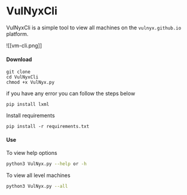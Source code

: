 # VulNyxCli
 VulNyxCli is a simple tool to view all machines on the ``vulnyx.github.io`` platform.

![[vm-cli.png]]

#### Download
```
git clone
cd VulNyxCli
chmod +x VulNyx.py
```

if you have any error you can follow the steps below
```
pip install lxml
```

Install requirements 
```
pip install -r requirements.txt
```

#### Use

To view help options
```bash
python3 VulNyx.py --help or -h
```
To view all level machines
```bash
python3 VulNyx.py --all
```
